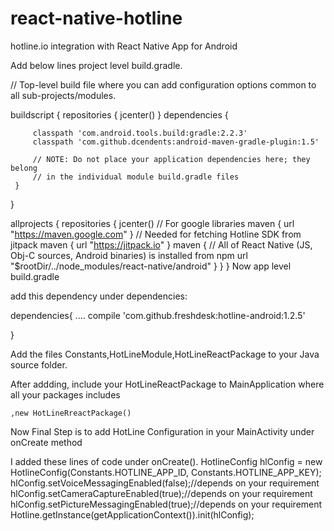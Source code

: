 # react-native-hotline
hotline.io integration with React Native App for Android

Add below lines project level build.gradle.

 // Top-level build file where you can add configuration options common to all sub-projects/modules.

 buildscript {
     repositories {
         jcenter()
     }
     dependencies {

         classpath 'com.android.tools.build:gradle:2.2.3'
         classpath 'com.github.dcendents:android-maven-gradle-plugin:1.5'

         // NOTE: Do not place your application dependencies here; they belong
         // in the individual module build.gradle files
     }
 }


 allprojects {
     repositories {
         jcenter()
         // For google libraries
         maven { url "https://maven.google.com" }
         // Needed for fetching Hotline SDK from jitpack
         maven { url "https://jitpack.io" }
         maven {
             // All of React Native (JS, Obj-C sources, Android binaries) is installed from npm
             url "$rootDir/../node_modules/react-native/android"
         }
     }
 }
Now app level build.gradle

add this dependency under dependencies:

dependencies{
    ....
    compile 'com.github.freshdesk:hotline-android:1.2.5'

}


Add the files Constants,HotLineModule,HotLineReactPackage to your Java source folder.


After addding,
include your HotLineReactPackage to MainApplication where all your packages includes

    ,new HotLineRreactPackage()



Now Final Step is to add HotLine Configuration in your MainActivity under onCreate method

I added these lines of code under onCreate().
        HotlineConfig hlConfig = new HotlineConfig(Constants.HOTLINE_APP_ID, Constants.HOTLINE_APP_KEY);
        hlConfig.setVoiceMessagingEnabled(false);//depends on your requirement
        hlConfig.setCameraCaptureEnabled(true);//depends on your requirement
        hlConfig.setPictureMessagingEnabled(true);//depends on your requirement
        Hotline.getInstance(getApplicationContext()).init(hlConfig);



